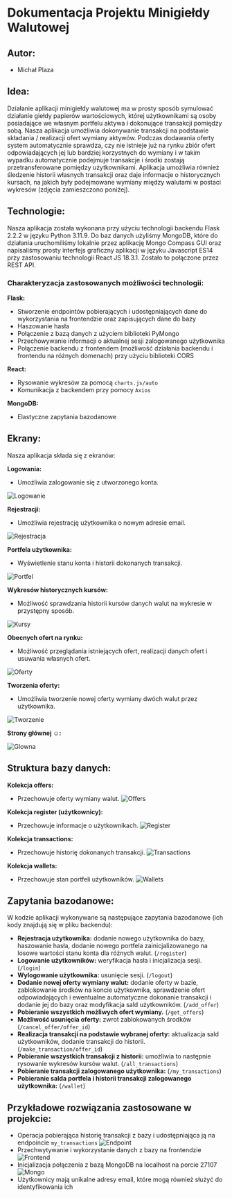 # Dokumentacja Projektu Minigiełdy Walutowej

## Autor:

- Michał Plaza

## Idea:

Działanie aplikacji minigiełdy walutowej ma w prosty sposób symulować działanie giełdy papierów wartościowych, której użytkownikami są osoby posiadające we własnym portfelu aktywa i dokonujące transakcji pomiędzy sobą. Nasza aplikacja umożliwia dokonywanie transakcji na podstawie składania / realizacji ofert wymiany aktywów. Podczas dodawania oferty system automatycznie sprawdza, czy nie istnieje już na rynku zbiór ofert odpowiadających jej lub bardziej korzystnych do wymiany i w takim wypadku automatycznie podejmuje transakcje i środki zostają przetransferowane pomiędzy użytkownikami. Aplikacja umożliwia również śledzenie historii własnych transakcji oraz daje informacje o historycznych kursach, na jakich były podejmowane wymiany między walutami w postaci wykresów (zdjęcia zamieszczono poniżej).

## Technologie:

Nasza aplikacja została wykonana przy użyciu technologii backendu Flask 2.2.2 w języku Python 3.11.9. Do baz danych użyliśmy MongoDB, które do działania uruchomiliśmy lokalnie przez aplikację Mongo Compass GUI oraz napisaliśmy prosty interfejs graficzny aplikacji w języku Javascript ES14 przy zastosowaniu technologii React JS 18.3.1. Zostało to połączone przez REST API.

### Charakteryzacja zastosowanych możliwości technologii:

**Flask:**

- Stworzenie endpointów pobierających i udostępniających dane do wykorzystania na frontendzie oraz zapisujących dane do bazy
- Haszowanie hasła
- Połączenie z bazą danych z użyciem biblioteki PyMongo
- Przechowywanie informacji o aktualnej sesji zalogowanego użytkownika
- Połączenie backendu z frontendem (możliwość działania backendu i frontendu na różnych domenach) przy użyciu biblioteki CORS

**React:**

- Rysowanie wykresów za pomocą `charts.js/auto`
- Komunikacja z backendem przy pomocy `Axios`

**MongoDB:**

- Elastyczne zapytania bazodanowe

## Ekrany:

Nasza aplikacja składa się z ekranów:

**Logowania:**

- Umożliwia zalogowanie się z utworzonego konta.

![Logowanie](photos/logowanie.png)

**Rejestracji:**

- Umożliwia rejestrację użytkownika o nowym adresie email.

![Rejestracja](photos/rejestracja.png)

**Portfela użytkownika:**

- Wyświetlenie stanu konta i historii dokonanych transakcji.

![Portfel](photos/portfel.png)

**Wykresów historycznych kursów:**

- Możliwość sprawdzania historii kursów danych walut na wykresie w przystępny sposób.

![Kursy](photos/kursy.png)

**Obecnych ofert na rynku:**

- Możliwość przeglądania istniejących ofert, realizacji danych ofert i usuwania własnych ofert.

![Oferty](photos/oferty.png)

**Tworzenia oferty:**

- Umożliwia tworzenie nowej oferty wymiany dwóch walut przez użytkownika.

![Tworzenie](photos/tworzenie.png)

**Strony głównej ☺:**

![Glowna](photos/glowna.png)

## Struktura bazy danych:

**Kolekcja offers:**

- Przechowuje oferty wymiany walut.
  ![Offers](photos/offers.png)

**Kolekcja register (użytkownicy):**

- Przechowuje informacje o użytkownikach.
  ![Register](photos/register.png)

**Kolekcja transactions:**

- Przechowuje historię dokonanych transakcji.
  ![Transactions](photos/transactions.png)

**Kolekcja wallets:**

- Przechowuje stan portfeli użytkowników.
  ![Wallets](photos/wallets.png)

## Zapytania bazodanowe:

W kodzie aplikacji wykonywane są następujące zapytania bazodanowe (ich kody znajdują się w pliku backendu):

- **Rejestracja użytkownika:** dodanie nowego użytkownika do bazy, haszowanie hasła, dodanie nowego portfela zainicjalizowanego na losowe wartości stanu konta dla różnych walut. (`/register`)
- **Logowanie użytkowników:** weryfikacja hasła i inicjalizacja sesji. (`/login`)
- **Wylogowanie użytkownika:** usunięcie sesji. (`/logout`)
- **Dodanie nowej oferty wymiany walut:** dodanie oferty w bazie, zablokowanie środków na koncie użytkownika, sprawdzenie ofert odpowiadających i ewentualne automatyczne dokonanie transakcji i dodanie jej do bazy oraz modyfikacja sald użytkowników. (`/add_offer`)
- **Pobieranie wszystkich możliwych ofert wymiany.** (`/get_offers`)
- **Możliwość usunięcia oferty:** zwrot zablokowanych środków (`/cancel_offer/offer_id`)
- **Realizacja transakcji na podstawie wybranej oferty:** aktualizacja sald użytkowników, dodanie transakcji do historii. (`/make_transaction/offer_id`)
- **Pobieranie wszystkich transakcji z historii:** umożliwia to następnie rysowanie wykresów kursów walut. (`/all_transactions`)
- **Pobieranie transakcji zalogowanego użytkownika:** (`/my_transactions`)
- **Pobieranie salda portfela i historii transakcji zalogowanego użytkownika:** (`/wallet`)

## Przykładowe rozwiązania zastosowane w projekcie:

- Operacja pobierająca historię transakcji z bazy i udostępniająca ją na endpoincie `my_transactions`
  ![Endpoint](photos/endpoint.png)
- Przechwytywanie i wykorzystanie danych z bazy na frontendzie
  ![Frontend](photos/frontend.png)
- Inicjalizacja połączenia z bazą MongoDB na localhost na porcie 27107
  ![Mongo](photos/mongo.png)
- Użytkownicy mają unikalne adresy email, które mogą również służyć do identyfikowania ich

